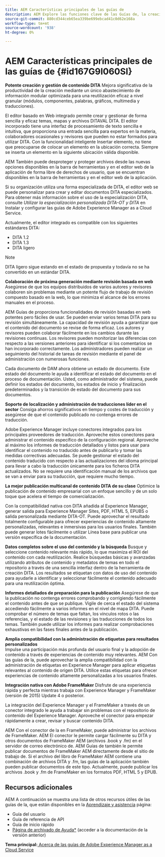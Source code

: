 ```yaml
---
title: AEM Características principales de las guías de
description: AEM Explore las funciones clave de las Guías de, la creación de DITA, la administración de contenido, la revisión basada en web, la traducción, la localización, la publicación multicanal y la integración de FrameMaker.
source-git-commit: 880cd344ceb65ea339be699ebcad41c0d62e168a
workflow-type: tm+mt
source-wordcount: '938'
ht-degree: 0%

---
```


# AEM Características principales de las guías de {#id167G9I060SI}

**Potente creación y gestión de contenido DITA**
Mejora significativa de la productividad de la creación mediante un único abastecimiento de información modular optimizada para una reutilización eficaz a nivel granular \(módulos, componentes, palabras, gráficos, multimedia y traducciones\).

El editor basado en Web integrado permite crear y gestionar de forma sencilla y eficaz temas, mapas y archivos DITAVAL DITA. El editor incorporado tiene una interfaz de procesamiento de texto sencilla e intuitiva, que proporciona una entrada sencilla para expertos en la materia, colaboradores ocasionales y revisores que pueden no estar formados para utilizar DITA. Con la funcionalidad inteligente Insertar elemento, no tiene que preocuparse de colocar un elemento en la ubicación correcta. Siempre se inserta un elemento en la siguiente ubicación válida disponible.

AEM También puede desproteger y proteger archivos desde las nuevas opciones disponibles en la barra de herramientas y en el editor web de la aplicación de forma libre de derechos de usuario, que se encuentran disponibles en la barra de herramientas y en el editor web de la aplicación.

Si su organización utiliza una forma especializada de DITA, el editor web se puede personalizar para crear y editar documentos DITA especializados. Para obtener más información sobre el uso de la especialización DITA, consulte *Utilizar la especialización personalizada DITA-OT y DITA* en Instalar y configurar las guías de Adobe Experience Manager as a Cloud Service.

Actualmente, el editor integrado es compatible con los siguientes estándares DITA:

* DITA 1.2
* DITA 1.3
* DITA ligero


>[!NOTE]
>
> DITA ligero sigue estando en el estado de propuesta y todavía no se ha convertido en un estándar DITA.

**Colaboración de próxima generación mediante revisión basada en web**
Asegúrese de que los equipos distribuidos de varios autores y revisores colaboren sin problemas mediante un potente flujo de trabajo de revisión compuesto basado en la web, lo que minimiza el alcance de los errores manuales en el proceso.

AEM Guías de proporciona funcionalidades de revisión basadas en web potentes pero fáciles de usar. Se pueden enviar varios temas DITA para su revisión simultáneamente. La capacidad de revisión ayuda a garantizar que el contenido del documento se revise de forma eficaz. Los autores y revisores pueden colaborar fácilmente en los cambios durante las revisiones continuas. Los revisores pueden monitorizar las diferencias con respecto a las versiones anteriores para identificar si los comentarios se han incorporado correctamente. Los administradores pueden realizar un seguimiento del historial de tareas de revisión mediante el panel de administración con numerosas funciones.

Cada documento de DAM ahora obtiene un estado de documento. Este estado del documento le ayuda a identificar el estado del documento en el proceso de documentación. Usted, como administrador del sistema, puede definir los estados del documento, los estados de inicio y finalización predeterminados y la transición de estado del documento para sus documentos.

**Soporte de localización y administración de traducciones líder en el sector**
Consiga ahorros significativos en tiempo y costes de traducción y asegúrese de que el contenido publicado no contenga errores de traducción.

Adobe Experience Manager incluye conectores integrados para los principales proveedores de traducción. Aproveche estos conectores para administrar el contenido específico de la configuración regional. Aproveche al máximo los informes de traducción detallados y listos para usar para identificar el contenido no traducido antes de publicarlo y tomar las medidas correctivas adecuadas. Se puede gestionar el estado del contenido traducido con respecto a las actualizaciones del idioma principal para llevar a cabo la traducción únicamente para los ficheros DITA actualizados. No se requiere una identificación manual de los archivos que se van a enviar para su traducción, que requiere mucho tiempo.

**La mejor publicación multicanal de contenido DITA de su clase**
Optimice la publicación de contenido empresarial con un enfoque sencillo y de un solo toque que acelera el tiempo de comercialización.

Con la compatibilidad nativa con DITA añadida al Experience Manager, generar salida para Experience Manager Sites, PDF, HTML 5, EPUBS o salida personalizada mediante DITA-OT. Puede aprovechar el resultado totalmente configurable para ofrecer experiencias de contenido altamente personalizadas, relevantes e inmersivas para los usuarios finales. También puede generar lotes fácilmente o utilizar Línea base para publicar una versión específica de la documentación.

**Datos completos sobre el uso del contenido y la búsqueda**
Busque y seleccione contenido relevante más rápido, lo que maximiza el ROI del contenido con cada reutilización. Realice búsquedas básicas y avanzadas utilizando atributos de contenido y metadatos de temas en todo el repositorio a través de una sencilla interfaz dentro de la herramienta de creación DITA. Los resultados se etiquetan con datos de uso del contenido para ayudarle a identificar y seleccionar fácilmente el contenido adecuado para una reutilización óptima.

**Informes detallados de preparación para la publicación**
Asegúrese de que la publicación no contenga errores comprobando y corrigiendo fácilmente el contenido antes de que se publique. Vigile de cerca el estado del sistema accediendo fácilmente a varios informes en el nivel de mapa DITA. Puede comprobar el número de temas que faltan, los vínculos rotos o las referencias, y el estado de las revisiones y las traducciones de todos los temas. También puede utilizar los informes para realizar comprobaciones exhaustivas en las fases finales antes de la publicación.

**Amplia compatibilidad con la administración de etiquetas para resultados personalizados**\
Impulse una participación más profunda del usuario final y la adopción de contenido a través de experiencias de contenido muy relevantes. AEM Con las guías de la, puede aprovechar la amplia compatibilidad con la administración de etiquetas en Experience Manager para aplicar etiquetas relevantes al contenido de origen DITA. Utilice estas etiquetas para ofrecer experiencias de contenido altamente personalizadas a los usuarios finales.

**Integración nativa con Adobe FrameMaker**
Disfrute de una experiencia rápida y perfecta mientras trabaja con Experience Manager y FrameMaker (versión de 2015) Update 4 o posterior.

La integración del Experience Manager y el FrameMaker a través de un conector integrado le ayuda a trabajar sin problemas con el repositorio de contenido del Experience Manager. Aproveche el conector para empezar rápidamente a crear, revisar y buscar contenido DITA.

AEM Con el conector de la en FrameMaker, puede administrar los archivos de FrameMaker. AEM El conector le permite cargar fácilmente su DITA y otros documentos de FrameMaker AEM (archivos .book y .fm) en el servidor de correo electrónico de. AEM Guías de también le permite publicar documentos de FrameMaker AEM directamente desde el sitio de trabajo de. Si el archivo del libro de FrameMaker AEM contiene una combinación de archivos DITA y .fm, las guías de la aplicación también pueden publicar documentos de este tipo. Actualmente, puede publicar los archivos .book y .fm de FrameMaker en los formatos PDF, HTML 5 y EPUB.

## Recursos adicionales

AEM A continuación se muestra una lista de otros recursos útiles de las guías de la, que están disponibles en la [Aprendizaje y asistencia](https://helpx.adobe.com/support/xml-documentation-for-experience-manager.html) página:

* Guía del usuario
* Guía de referencia de API
* Guía de inicio rápido
* [Página de archivado de Ayuda*](https://helpx.adobe.com/xml-documentation-for-experience-manager/archive.html) (acceder a la documentación de la versión anterior)

**Tema principal:**[ Acerca de las guías de Adobe Experience Manager as a Cloud Service](intro.md)
